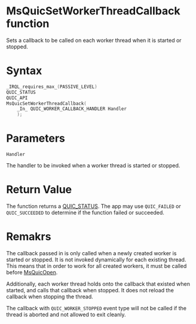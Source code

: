 MsQuicSetWorkerThreadCallback function
======

Sets a callback to be called on each worker thread when it is started or stopped.

# Syntax

```C
_IRQL_requires_max_(PASSIVE_LEVEL)
QUIC_STATUS
QUIC_API
MsQuicSetWorkerThreadCallback(
    _In_ QUIC_WORKER_CALLBACK_HANDLER Handler
    );
```

# Parameters

`Handler`

The handler to be invoked when a worker thread is started or stopped.

# Return Value

The function returns a [QUIC_STATUS](QUIC_STATUS.md). The app may use `QUIC_FAILED` or `QUIC_SUCCEEDED` to determine if the function failed or succeeded.

# Remakrs

The callback passed in is only called when a newly created worker is started or stopped. It is not invoked dynamically for each existing thread. This means that in order to work for all created workers, it must be called before [MsQuicOpen](api/MsQuicOpen.md).

Additionally, each worker thread holds onto the callback that existed when started, and calls that callback when stopped. It does not reload the callback when stopping the thread.

The callback with `QUIC_WORKER_STOPPED` event type will not be called if the thread is aborted and not allowed to exit cleanly.
